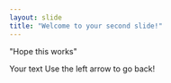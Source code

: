 ```yaml
---
layout: slide
title: "Welcome to your second slide!"
---
```

"Hope this works"

Your text
Use the left arrow to go back!

